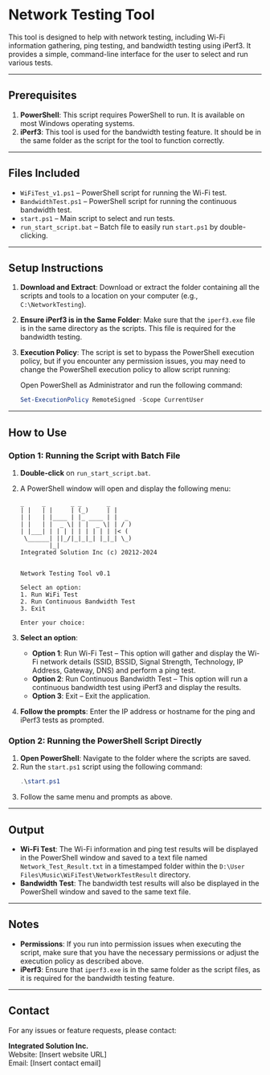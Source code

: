 # Network Testing Tool

This tool is designed to help with network testing, including Wi-Fi information gathering, ping testing, and bandwidth testing using iPerf3. It provides a simple, command-line interface for the user to select and run various tests.

---

## Prerequisites

1. **PowerShell**: This script requires PowerShell to run. It is available on most Windows operating systems.
2. **iPerf3**: This tool is used for the bandwidth testing feature. It should be in the same folder as the script for the tool to function correctly.

---

## Files Included

- `WiFiTest_v1.ps1` – PowerShell script for running the Wi-Fi test.
- `BandwidthTest.ps1` – PowerShell script for running the continuous bandwidth test.
- `start.ps1` – Main script to select and run tests.
- `run_start_script.bat` – Batch file to easily run `start.ps1` by double-clicking.

---

## Setup Instructions

1. **Download and Extract**: Download or extract the folder containing all the scripts and tools to a location on your computer (e.g., `C:\NetworkTesting`).

2. **Ensure iPerf3 is in the Same Folder**: Make sure that the `iperf3.exe` file is in the same directory as the scripts. This file is required for the bandwidth testing.

3. **Execution Policy**: The script is set to bypass the PowerShell execution policy, but if you encounter any permission issues, you may need to change the PowerShell execution policy to allow script running:

    Open PowerShell as Administrator and run the following command:
    ```powershell
    Set-ExecutionPolicy RemoteSigned -Scope CurrentUser
    ```

---

## How to Use

### Option 1: Running the Script with Batch File

1. **Double-click** on `run_start_script.bat`.
2. A PowerShell window will open and display the following menu:

    ```
    _     _       _ _       _
    | |   | |     | (_)     | |
    | |   | |____ | |_ ____ | |  _
    | |   | |  _ \| | |  _ \| | / )
    | |___| | | | | | | | | | |< (
     \______| ||_/|_|_|_| |_|_| \_)
            |_|
    Integrated Solution Inc (c) 20212-2024


    Network Testing Tool v0.1

    Select an option:
    1. Run WiFi Test
    2. Run Continuous Bandwidth Test
    3. Exit

    Enter your choice:
    ```

3. **Select an option**:
    - **Option 1**: Run Wi-Fi Test – This option will gather and display the Wi-Fi network details (SSID, BSSID, Signal Strength, Technology, IP Address, Gateway, DNS) and perform a ping test.
    - **Option 2**: Run Continuous Bandwidth Test – This option will run a continuous bandwidth test using iPerf3 and display the results.
    - **Option 3**: Exit – Exit the application.

4. **Follow the prompts**: Enter the IP address or hostname for the ping and iPerf3 tests as prompted.

### Option 2: Running the PowerShell Script Directly

1. **Open PowerShell**: Navigate to the folder where the scripts are saved.
2. Run the `start.ps1` script using the following command:
    ```powershell
    .\start.ps1
    ```
3. Follow the same menu and prompts as above.

---

## Output

- **Wi-Fi Test**: The Wi-Fi information and ping test results will be displayed in the PowerShell window and saved to a text file named `Network_Test_Result.txt` in a timestamped folder within the `D:\User Files\Music\WiFiTest\NetworkTestResult` directory.
- **Bandwidth Test**: The bandwidth test results will also be displayed in the PowerShell window and saved to the same text file.

---

## Notes

- **Permissions**: If you run into permission issues when executing the script, make sure that you have the necessary permissions or adjust the execution policy as described above.
- **iPerf3**: Ensure that `iperf3.exe` is in the same folder as the script files, as it is required for the bandwidth testing feature.

---

## Contact

For any issues or feature requests, please contact:

**Integrated Solution Inc.**  
Website: [Insert website URL]  
Email: [Insert contact email]
